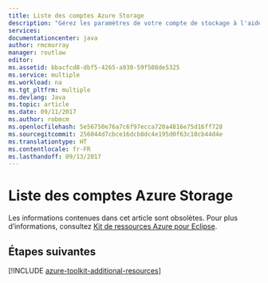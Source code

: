 ```yaml
---
title: Liste des comptes Azure Storage
description: "Gérez les paramètres de votre compte de stockage à l'aide du kit de ressources Azure pour Eclipse"
services: 
documentationcenter: java
author: rmcmurray
manager: routlaw
editor: 
ms.assetid: bbacfcd8-dbf5-4265-a930-59f508de5325
ms.service: multiple
ms.workload: na
ms.tgt_pltfrm: multiple
ms.devlang: Java
ms.topic: article
ms.date: 09/11/2017
ms.author: robmcm
ms.openlocfilehash: 5e56750e76a7c6f97ecca720a4816e75d16ff728
ms.sourcegitcommit: 256044d7cbce16dcb8dc4e195d0f63c10cb44d4e
ms.translationtype: HT
ms.contentlocale: fr-FR
ms.lasthandoff: 09/13/2017
---
```

# <a name="azure-storage-account-list"></a>Liste des comptes Azure Storage

Les informations contenues dans cet article sont obsolètes. Pour plus d’informations, consultez [Kit de ressources Azure pour Eclipse](azure-toolkit-for-eclipse.md).

## <a name="next-steps"></a>Étapes suivantes

[!INCLUDE [azure-toolkit-additional-resources](../includes/azure-toolkit-additional-resources.md)]

